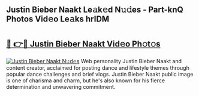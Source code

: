 ## Justin Bieber Naakt Le𝚊k𝚎d N𝚞𝚍es - Part-knQ Photos Vid𝚎o Le𝚊ks hrIDM

# <h2><a href="http://fb35baq.evod.top/?m=Justin+Bieber+Naakt">🔗 👉🔴 Justin Bieber Naakt Vid𝚎o Ph𝚘t𝚘s</a></h2>

[![Justin Bieber Naakt N𝚞d𝚎s](https://i.imgur.com/8V9OHl7.gif)](http://fb35baq.evod.top/?m=Justin+Bieber+Naakt)
Web personality Justin Bieber Naakt and content creator, acclaimed for posting dance and lifestyle themes through popular dance challenges and brief vlogs. Justin Bieber Naakt public image is one of charisma and charm, but he's also known for his fierce determination and unwavering commitment. 
